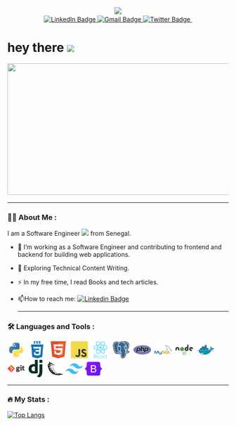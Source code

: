 <!--
**Issakha5/Issakha5** is a ✨ SOFTWARE ENGINEER ✨ repository because its `README.md` (this file) appears on your GitHub profile.
## Hi there 👋 I'm ISSAKHA


Here are some ideas to get you started:

- 🔭 I’m currently working on DJANGO AND ODOO ...
- 🌱 I’m currently learning DEVOPS ...
- 👯 I’m looking to collaborate on ...
- 🤔 I’m looking for help with ...
- 💬 Ask me about ...
- 📫 How to reach me: ...
- 😄 Pronouns: ...
- ⚡ Fun fact: ...
-->

<div id="header" align="center">
  <img src="https://media0.giphy.com/media/WD01fV9KSg4Vw3DYWc/200w.gif?cid=6c09b95277cnu1ciuixjctfzyief05363658ukme6s6vo5d8&ep=v1_gifs_search&rid=200w.gif&ct=g"/>
    <div id="badges">
      <a href="https://www.linkedin.com/in/alpha-issakha-diallo/">
        <img src="https://img.shields.io/badge/LinkedIn-blue?style=for-the-badge&logo=linkedin&logoColor=white" alt="LinkedIn Badge"/>
      </a>
      <a href="mailto:issakha.dev@gmail.com">
        <img src="https://img.shields.io/badge/-Gmail-red?style=flat&logo=Gmail&logoColor=white" alt="Gmail Badge"/>
      </a>
      <a href="https://x.com/djo_vision">
        <img src="https://img.shields.io/badge/Twitter-blue?style=for-the-badge&logo=twitter&logoColor=white" alt="Twitter Badge"/>
      </a>
      <img src="https://komarev.com/ghpvc/?username=Issakha5&style=flat-square&color=blue" alt=""/>
    </div>
</div>



<h1>
  hey there
  <img src="https://media3.giphy.com/media/v1.Y2lkPTc5MGI3NjExNHV3b2dxNXVzbjZ2dHB2cmNxbnEzbW0yb2cyem5qYTZyZGwyOXZrbyZlcD12MV9pbnRlcm5hbF9naWZfYnlfaWQmY3Q9cw/TKFLxDZE4TqNP7iJsT/giphy.gif" width="100px"/>
</h1>
<div align="center">
  <img src="https://media0.giphy.com/media/v1.Y2lkPTc5MGI3NjExcXppNmNpbnBubTZsY3Qyb2hpcnVvbDlsbHhoN3FmY3RpbzZrOTRzbSZlcD12MV9pbnRlcm5hbF9naWZfYnlfaWQmY3Q9Zw/93UOscPyDH8cdRfSaT/giphy.gif" width="600" height="300"/>
</div>

---

### :man_technologist: About Me :

I am a Software Engineer <img src="https://media.giphy.com/media/WUlplcMpOCEmTGBtBW/giphy.gif" width="30"> from Senegal.
  
- :telescope: I’m working as a Software Engineer and contributing to frontend and backend for building web applications.

- :seedling: Exploring Technical Content Writing.

- :zap: In my free time, I read Books and tech articles.

- :mailbox:How to reach me: [![Linkedin Badge](https://img.shields.io/badge/-kakbar-blue?style=flat&logo=Linkedin&logoColor=white)](https://www.linkedin.com/in/alpha-issakha-diallo/)
  
  ---

### :hammer_and_wrench: Languages and Tools :
<div>
  <img src="https://github.com/devicons/devicon/blob/master/icons/python/python-original.svg" title="Python" alt="Python" width="40" height="40"/>&nbsp;
  <img src="https://github.com/devicons/devicon/blob/master/icons/css3/css3-plain-wordmark.svg"  title="CSS3" alt="CSS" width="40" height="40"/>&nbsp;
  <img src="https://github.com/devicons/devicon/blob/master/icons/html5/html5-original.svg" title="HTML5" alt="HTML" width="40" height="40"/>&nbsp;
  <img src="https://github.com/devicons/devicon/blob/master/icons/javascript/javascript-original.svg" title="JavaScript" alt="JavaScript" width="40" height="40"/>&nbsp;
  <img src="https://github.com/devicons/devicon/blob/master/icons/react/react-original-wordmark.svg" title="React" alt="React" width="40" height="40"/>&nbsp;
  <img src="https://github.com/devicons/devicon/blob/master/icons/postgresql/postgresql-original.svg" title="Postgres" alt="Postgres" width="40" height="40"/>&nbsp;
  <img src="https://github.com/devicons/devicon/blob/master/icons/php/php-original.svg" title="PHP"  alt="PHP" width="40" height="40"/>&nbsp;
  <img src="https://github.com/devicons/devicon/blob/master/icons/mysql/mysql-original-wordmark.svg" title="MySQL"  alt="MySQL" width="40" height="40"/>&nbsp;
  <img src="https://github.com/devicons/devicon/blob/master/icons/nodejs/nodejs-original-wordmark.svg" title="NodeJS" alt="NodeJS" width="40" height="40"/>&nbsp;
  <img src="https://github.com/devicons/devicon/blob/master/icons/docker/docker-original.svg" title="Docker" alt="Docker" width="40" height="40"/>&nbsp;
  <img src="https://github.com/devicons/devicon/blob/master/icons/git/git-original-wordmark.svg" title="Git" **alt="Git" width="40" height="40"/>
  <img src="https://github.com/devicons/devicon/blob/master/icons/django/django-plain.svg" title="django" **alt="django" width="40" height="40"/>
  <img src="https://github.com/devicons/devicon/blob/master/icons/flask/flask-original.svg" title="Flask" **alt="Flask" width="40" height="40"/>
  <img src="https://github.com/devicons/devicon/blob/master/icons/tailwindcss/tailwindcss-original.svg" title="Flask" **alt="Flask" width="40" height="40"/>
  <img src="https://github.com/devicons/devicon/blob/master/icons/bootstrap/bootstrap-original.svg" title="Flask" **alt="Flask" width="40" height="40"/>
</div>

---

### :fire: My Stats :

[![Top Langs](https://github-readme-stats.vercel.app/api/top-langs/?username=Issakha5&layout=compact&theme=vision-friendly-dark)](https://github.com/anuraghazra/github-readme-stats)
